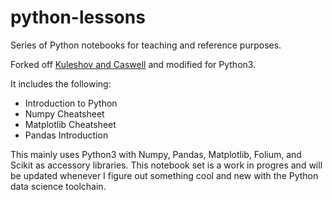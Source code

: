 # python-lessons
Series of Python notebooks for teaching and reference purposes.

Forked off [Kuleshov and Caswell](https://github.com/kuleshov/cs228-material/blob/master/tutorials/python/cs228-python-tutorial.ipynb) and modified for Python3.

It includes the following:
* Introduction to Python
* Numpy Cheatsheet
* Matplotlib Cheatsheet
* Pandas Introduction

This mainly uses Python3 with Numpy, Pandas, Matplotlib, Folium, and Scikit as accessory libraries. This notebook set is a work in progres and will be updated whenever I figure out something cool and new with the Python data science toolchain.